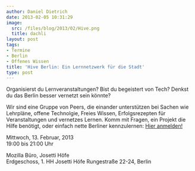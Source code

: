 ```yaml
---
author: Daniel Dietrich
date: 2013-02-05 10:31:29
image:
  src: /files/blog/2013/02/Hive.png
  title: dachli
layout: post
tags:
- Termine
- Berlin
- Offenes Wissen
title: 'Hive Berlin: Ein Lernnetzwerk für die Stadt'
type: post
---
```


Organisierst du Lernveranstaltungen? Bist du begeistert von Tech? Denkst du das Berlin besser vernetzt sein könnte?

Wir sind eine Gruppe von Peers, die einander unterstützen bei Sachen wie Lehrpläne, offene Technolgie, Freies Wissen, Erfolgsrezepten für Veranstaltungen und vernetzes Lernen. Komm mit Fragen, ein Projekt die Hilfe benötigt, oder einfach nette Berliner kennzulernen: [Hier anmelden!](http://www.meetup.com/Hive-Berlin/events/101770492/)

Mittwoch, 13. Februar, 2013  
19:00 bis 21:00 Uhr

Mozilla Büro, Josetti Höfe  
Erdgeschoss, 1. HH Josetti Höfe Rungestraße 22-24, Berlin

 